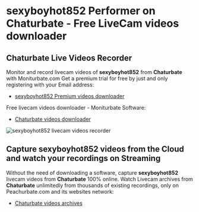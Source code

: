 # sexyboyhot852 Performer on Chaturbate - Free LiveCam videos downloader

## Chaturbate Live Videos Recorder

Monitor and record livecam videos of **sexyboyhot852** from **Chaturbate** with Moniturbate.com
Get a premium trial for free by just and only registering with your Email address:
* [sexyboyhot852 Premium videos downloader](https://moniturbate.com/request-demo-licence-key.html)

Free livecam videos downloader - Moniturbate Software:
* [Chaturbate videos downloader](https://moniturbate.com/moniturbate-download-software.html)

![sexyboyhot852 livecam videos recorder](https://peachurnet.com/templates/moniturbate-software.png)


## Capture sexyboyhot852 videos from the Cloud and watch your recordings on Streaming

Without the need of downloading a software, capture **sexyboyhot852** livecam videos from **Chaturbate** 100% online.
Watch Livecam archives from **Chaturbate** unlimitedly from thousands of existing recordings, only on Peachurbate.com and its websites network:
* [Chaturbate videos archives](https://peachurnet.com/)
